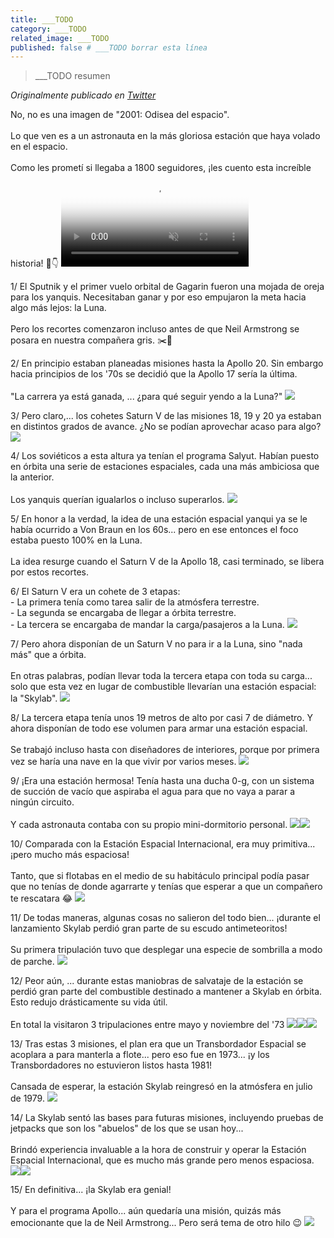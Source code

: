 ```yaml
---
title: ___TODO
category: ___TODO
related_image: ___TODO
published: false # ___TODO borrar esta línea
---
```

> ___TODO resumen

*Originalmente publicado en [Twitter](___TODO)*

<div class="card-tweets" dir="auto">
    <p>No, no es una imagen de "2001: Odisea del espacio". <br />
<br />
Lo que ven es a un astronauta en la más gloriosa estación que haya volado en el espacio.<br />
<br />
Como les prometí si llegaba a 1800 seguidores, ¡les cuento esta increíble historia! 🧵👇 <span class="entity-video"><video autoplay muted loop controls poster="https://pbs.twimg.com/ext_tw_video_thumb/1314758349469122560/pu/img/PeBM3lXPTqtArRn5.jpg"><source src="https://video.twimg.com/ext_tw_video/1314758349469122560/pu/vid/480x360/_YxeP95MVu1tkojT.mp4?tag=10" type="video/mp4"><br />
<source src="https://video.twimg.com/ext_tw_video/1314758349469122560/pu/pl/Ex9PqmIIyu_C2Kx9.m3u8?tag=10" type="application/x-mpegURL"><br />
<source src="https://video.twimg.com/ext_tw_video/1314758349469122560/pu/vid/720x540/50YRndQyoJIQz4Nb.mp4?tag=10" type="video/mp4"><br />
<source src="https://video.twimg.com/ext_tw_video/1314758349469122560/pu/vid/360x270/kn2Rh9DhVvcxUizZ.mp4?tag=10" type="video/mp4"><img alt="Video Poster" src="https://pbs.twimg.com/ext_tw_video_thumb/1314758349469122560/pu/img/PeBM3lXPTqtArRn5.jpg"></video></span></p>
    <p><span class="nop nop-start">1/ </span> El Sputnik y el primer vuelo orbital de Gagarin fueron una mojada de oreja para los yanquis. Necesitaban ganar y por eso empujaron la meta hacia algo más lejos: la Luna.<br />
<br />
Pero los recortes comenzaron incluso antes de que Neil Armstrong se posara en nuestra compañera gris. ✂️💸</p>
    <p><span class="nop nop-start">2/ </span> En principio estaban planeadas misiones hasta la Apollo 20. Sin embargo hacia principios de los '70s se decidió que la Apollo 17 sería la última.<br />
<br />
"La carrera ya está ganada, ... ¿para qué seguir yendo a la Luna?" <span class="entity-image"><a href="https://pbs.twimg.com/media/Ej73qVuXcAYQcqz.jpg" target="_blank"><img src="https://pbs.twimg.com/media/Ej73qVuXcAYQcqz.jpg"></a></span></p>
    <p><span class="nop nop-start">3/ </span> Pero claro,... los cohetes Saturn V de las misiones 18, 19 y 20 ya estaban en distintos grados de avance. ¿No se podían aprovechar acaso para algo? <span class="entity-image"><a href="https://pbs.twimg.com/media/Ej73ik8XgAY5MDR.jpg" target="_blank"><img src="https://pbs.twimg.com/media/Ej73ik8XgAY5MDR.jpg"></a></span></p>
    <p><span class="nop nop-start">4/ </span> Los soviéticos a esta altura ya tenían el programa Salyut.  Habían puesto en órbita una serie de estaciones espaciales, cada una más ambiciosa que la anterior.<br />
<br />
Los yanquis querían igualarlos o incluso superarlos. <span class="entity-image"><a href="https://pbs.twimg.com/media/Ej74jf7WkAAGA_p.png" target="_blank"><img src="https://pbs.twimg.com/media/Ej74jf7WkAAGA_p.png"></a></span></p>
    <p><span class="nop nop-start">5/ </span> En honor a la verdad, la idea de una estación espacial yanqui ya se le había ocurrido a Von Braun en los 60s... pero en ese entonces el foco estaba puesto 100% en la Luna.<br />
<br />
La idea resurge cuando el Saturn V de la Apollo 18, casi terminado, se libera por estos recortes.</p>
    <p><span class="nop nop-start">6/ </span> El Saturn V era un cohete de 3 etapas:<br />
- La primera tenía como tarea salir de la atmósfera terrestre.<br />
- La segunda se encargaba de llegar a órbita terrestre.<br />
- La tercera se encargaba de mandar la carga/pasajeros a la Luna. <span class="entity-image"><a href="https://pbs.twimg.com/media/Ej75cNnXcAARWX0.png" target="_blank"><img src="https://pbs.twimg.com/media/Ej75cNnXcAARWX0.png"></a></span></p>
    <p><span class="nop nop-start">7/ </span> Pero ahora disponían de un Saturn V no para ir a la Luna, sino "nada más" que a órbita.<br />
<br />
En otras palabras, podían llevar toda la tercera etapa con toda su carga... solo que esta vez en lugar de combustible llevarían una estación espacial: la "Skylab". <span class="entity-image"><a href="https://pbs.twimg.com/media/Ej76EW9XgAAOL61.jpg" target="_blank"><img src="https://pbs.twimg.com/media/Ej76EW9XgAAOL61.jpg"></a></span></p>
    <p><span class="nop nop-start">8/ </span> La tercera etapa tenía unos 19 metros de alto por casi 7 de diámetro. Y ahora disponían de todo ese volumen para armar una estación espacial.<br />
<br />
Se trabajó incluso hasta con diseñadores de interiores, porque por primera vez se haría una nave en la que vivir por varios meses. <span class="entity-image"><a href="https://pbs.twimg.com/media/Ej76cpcWkAEZVe3.png" target="_blank"><img src="https://pbs.twimg.com/media/Ej76cpcWkAEZVe3.png"></a></span></p>
    <p><span class="nop nop-start">9/ </span> ¡Era una estación hermosa! Tenía hasta una ducha 0-g, con un sistema de succión de vacío que aspiraba el agua para que no vaya a parar a ningún circuito.<br />
<br />
Y cada astronauta contaba con su propio mini-dormitorio personal. <span class="row justify-content-center entity-multiple-2"><span class="col-md-6"><span class="entity-image"><a href="https://pbs.twimg.com/media/Ej76tlOWAAESNog.png" target="_blank"><img src="https://pbs.twimg.com/media/Ej76tlOWAAESNog.png"></a></span></span><span class="col-md-6"><span class="entity-image"><a href="https://pbs.twimg.com/media/Ej76_7QWkAAJNGL.png" target="_blank"><img src="https://pbs.twimg.com/media/Ej76_7QWkAAJNGL.png"></a></span></span></span></p>
    <p><span class="nop nop-start">10/ </span> Comparada con la Estación Espacial Internacional, era muy primitiva... ¡pero mucho más espaciosa!<br />
<br />
Tanto, que si flotabas en el medio de su habitáculo principal  podía pasar que no tenías de donde agarrarte y tenías que esperar a que un compañero te rescatara 😂 <span class="entity-image"><a href="https://pbs.twimg.com/media/Ej78FiiWsAYhky8.png" target="_blank"><img src="https://pbs.twimg.com/media/Ej78FiiWsAYhky8.png"></a></span></p>
    <p><span class="nop nop-start">11/ </span> De todas maneras, algunas cosas no salieron del todo bien... ¡durante el lanzamiento Skylab perdió gran parte de su escudo antimeteoritos!<br />
<br />
Su primera tripulación tuvo que desplegar una especie de sombrilla a modo de parche. <span class="entity-image"><a href="https://pbs.twimg.com/media/Ej79OCMXsAAIlUH.jpg" target="_blank"><img src="https://pbs.twimg.com/media/Ej79OCMXsAAIlUH.jpg"></a></span></p>
    <p><span class="nop nop-start">12/ </span> Peor aún, ...  durante estas maniobras de salvataje de la estación se perdió gran parte del combustible destinado a mantener a Skylab en órbita. Esto redujo drásticamente su vida útil.<br />
<br />
En total la visitaron 3 tripulaciones entre mayo y noviembre del '73 <span class="row justify-content-center entity-multiple-3"><span class="col-md-6"><span class="entity-image"><a href="https://pbs.twimg.com/media/Ej79xjDXkAEhjbN.png" target="_blank"><img src="https://pbs.twimg.com/media/Ej79xjDXkAEhjbN.png"></a></span></span><span class="col-md-6"><span class="entity-image"><a href="https://pbs.twimg.com/media/Ej790iNWsAANsw-.jpg" target="_blank"><img src="https://pbs.twimg.com/media/Ej790iNWsAANsw-.jpg"></a></span></span><span class="col-md-6"><span class="entity-image"><a href="https://pbs.twimg.com/media/Ej794C8XgAA9q2-.jpg" target="_blank"><img src="https://pbs.twimg.com/media/Ej794C8XgAA9q2-.jpg"></a></span></span></span></p>
    <p><span class="nop nop-start">13/ </span> Tras estas 3 misiones, el plan era que un Transbordador Espacial se acoplara a para manterla a flote... pero eso fue en 1973... ¡y los Transbordadores no estuvieron listos hasta 1981!<br />
<br />
Cansada de esperar, la estación Skylab reingresó en la atmósfera en julio de 1979. <span class="entity-image"><a href="https://pbs.twimg.com/media/Ej7-5JNWoAAia7v.png" target="_blank"><img src="https://pbs.twimg.com/media/Ej7-5JNWoAAia7v.png"></a></span></p>
    <p><span class="nop nop-start">14/ </span> La Skylab sentó las bases para futuras misiones, incluyendo pruebas de jetpacks que son los "abuelos" de los que se usan hoy... <br />
<br />
Brindó experiencia invaluable a la hora de construir y operar la Estación Espacial Internacional, que es mucho más grande pero menos espaciosa. <span class="row justify-content-center entity-multiple-2"><span class="col-md-6"><span class="entity-image"><a href="https://pbs.twimg.com/media/Ej7_lsQWAAA6blM.png" target="_blank"><img src="https://pbs.twimg.com/media/Ej7_lsQWAAA6blM.png"></a></span></span><span class="col-md-6"><span class="entity-image"><a href="https://pbs.twimg.com/media/Ej7_oG4X0AAfZ6G.png" target="_blank"><img src="https://pbs.twimg.com/media/Ej7_oG4X0AAfZ6G.png"></a></span></span></span></p>
    <p><span class="nop nop-start">15/ </span> En definitiva... ¡la Skylab era genial!<br />
<br />
Y para el programa Apollo... aún quedaría una misión, quizás más emocionante que la de Neil Armstrong... Pero será tema de otro hilo 😉 <span class="entity-image"><a href="https://pbs.twimg.com/media/Ej8AIpUWsAAf_LS.png" target="_blank"><img src="https://pbs.twimg.com/media/Ej8AIpUWsAAf_LS.png"></a></span></p>
    <p><a class="entity-mention entity-mention-first" href="https://twitter.com/threadreaderapp"></a></p>
</div>

